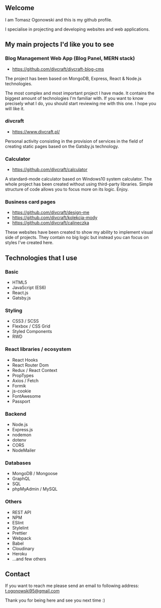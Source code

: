 ## Welcome
I am Tomasz Ogonowski and this is my github profile.

I specialise in projecting and developing websites and web applications.  

## My main projects I'd like you to see

### Blog Management Web App (Blog Panel, MERN stack)

- https://github.com/divcraft/divcraft-blog-cms


The project has been based on MongoDB, Express, React & Node.js technologies.

The most complex and most important project I have made. It contains the biggest amount of technologies I'm familiar with. If you want to know precisely what I do, you should start reviewing me with this one. I hope you will like it.


### divcraft

- https://www.divcraft.pl/

Personal activity consisting in the provision of services in the field of creating static pages based on the Gatsby.js technology.


### Calculator

- https://github.com/divcraft/calculator

A standard-mode calculator based on Windows10 system calculator. The whole project has been created without using third-party libraries. Simple structure of code allows you to focus more on its logic. Enjoy.


### Business card pages
 
- https://github.com/divcraft/design-me
- https://github.com/divcraft/kolekcja-mody
- https://github.com/divcraft/calineczka


These websites have been created to show my ability to implement visual side of projects. They contain no big logic but instead you can focus on styles I've created here.

## Technologies that I use

### Basic
- HTML5
- JavaScript (ES6)
- React.js
- Gatsby.js

### Styling
- CSS3 / SCSS
- Flexbox / CSS Grid
- Styled Components
- RWD

### React libraries / ecosystem
- React Hooks
- React Router Dom
- Redux / React Context
- PropTypes
- Axios / Fetch
- Formik
- js-cookie
- FontAwesome
- Passport

### Backend
- Node.js
- Express.js
- nodemon
- dotenv
- CORS
- NodeMailer

### Databases
- MongoDB / Mongoose
- GraphQL
- SQL
- phpMyAdmin / MySQL

### Others
- REST API
- NPM
- ESlint
- Stylelint
- Prettier
- Webpack
- Babel
- Cloudinary
- Heroku
- ...and few others

## Contact

If you want to reach me please send an email to following address: t.ogonowski95@gmail.com

Thank you for being here and see you next time :) 
